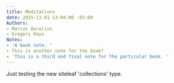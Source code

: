 ```yaml
---
title: Meditations
date: 2015-11-01 13:04:00 -05:00
Authors:
- Marcus Aurelius
- Gregory Hays
Notes:
- 'A book note. '
- This is another note for the book?
- 'This is a third and final note for the particular book. '
---
```


Just testing the new siteleaf 'collections' type.